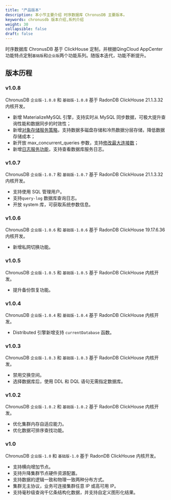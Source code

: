 ```yaml
---
title: "产品版本"
description: 本小节主要介绍 时序数据库 ChronusDB 主要版本。 
keywords: chronusdb 版本介绍,系列介绍 
weight: 30
collapsible: false
draft: false
---
```


时序数据库 ChronusDB 基于 ClickHouse 定制，并根据QingCloud AppCenter 功能特点定制`基础版`和`企业版`两个功能系列。随版本迭代，功能不断提升。

## 版本历程

### v1.0.8

ChronusDB `企业版-1.0.8` 和 `基础版-1.0.8` 基于 RadonDB ClickHouse 21.1.3.32 内核开发。

- 新增 MaterializeMySQL 引擎，支持实时从 MySQL 同步数据，可极大提升查询性能和数据同步的时效性；
- 新增[对象存储服务策略](../../manual/data_storage/storage_info)，支持数据多磁盘存储和冷热数据分层存储，降低数据存储成本；
- 新开放 max_concurrent_queries 参数，支持[修改最大连接数](../../manual/config_para/check_para)；
- 新增[日志服务功能](../../manual/mgt_log/enable_log_service)，支持查看数据库服务日志。

### v1.0.7

ChronusDB `企业版-1.0.7` 和 `基础版-1.0.7` 基于 RadonDB ClickHouse 21.1.3.32 内核开发。

- 支持使用 SQL 管理用户。
- 支持`query-log` 数据库查询日志。
- 开放 system 库，可获取系统参数信息。

### v1.0.6

ChronusDB `企业版-1.0.6` 和 `基础版-1.0.6` 基于 RadonDB ClickHouse 19.17.6.36 内核开发。

- 新增私网切换功能。

### v1.0.5

ChronusDB `企业版-1.0.5` 和 `基础版-1.0.5` 基于 RadonDB ClickHouse 内核开发。

- 提升备份恢复功能。

### v1.0.4

ChronusDB `企业版-1.0.4` 和 `基础版-1.0.4` 基于 RadonDB ClickHouse 内核开发。

- Distributed 引擎新增支持 `currentDatabase` 函数。

### v1.0.3

ChronusDB `企业版-1.0.3` 和 `基础版-1.0.3` 基于 RadonDB ClickHouse 内核开发。

- 禁用交换空间。
- 选择数据库后，使用 DDL 和 DQL 语句无需指定数据库。

### v1.0.2

ChronusDB `企业版-1.0.2` 和 `基础版-1.0.2` 基于 RadonDB ClickHouse 内核开发。

- 优化集群内存自适应能力。
- 优化数据可排序查找功能。

### v1.0

ChronusDB `企业版-1.0` 和 `基础版-1.0` 基于 RadonDB ClickHouse 内核开发。

- 支持横向增加节点。
- 支持升降集群节点硬件资源配置。
- 支持数据的逻辑一致和物理一致两种分布方式。
- 集群无主协议，业务可连接集群任意 IP 或高可用 IP。
- 支持毫秒级查询千亿条结构化数据，并支持自定义图形化结果。
